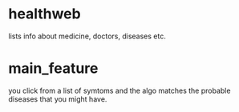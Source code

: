# healthweb

lists info about medicine, doctors, diseases etc.

# main_feature

you click from a list of symtoms and the algo matches the probable diseases that you might have.
 
 

